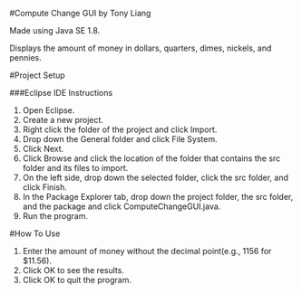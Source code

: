 #Compute Change GUI by Tony Liang

Made using Java SE 1.8.

Displays the amount of money in dollars, quarters, dimes, nickels, and pennies.

#Project Setup

###Eclipse IDE Instructions
1. Open Eclipse.
2. Create a new project.
3. Right click the folder of the project and click Import.
4. Drop down the General folder and click File System.
5. Click Next.
6. Click Browse and click the location of the folder that contains the src folder and its files to import.
7. On the left side, drop down the selected folder, click the src folder, and click Finish.
8. In the Package Explorer tab, drop down the project folder, the src folder, and the package and click ComputeChangeGUI.java.
9. Run the program.

#How To Use
1. Enter the amount of money without the decimal point(e.g., 1156 for $11.56).
2. Click OK to see the results.
3. Click OK to quit the program.
